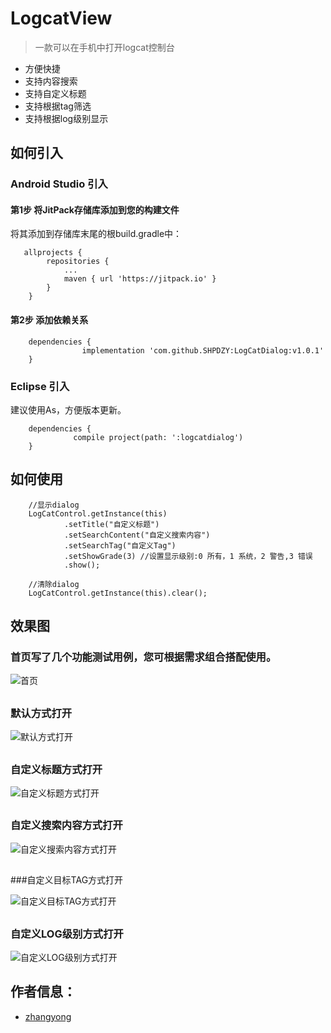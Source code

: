 

# LogcatView 
> 一款可以在手机中打开logcat控制台

- 方便快捷
- 支持内容搜索
- 支持自定义标题
- 支持根据tag筛选
- 支持根据log级别显示

## 如何引入

### Android Studio 引入

#### 第1步 将JitPack存储库添加到您的构建文件  
将其添加到存储库末尾的根build.gradle中：

       allprojects {
            repositories {
                ...
                maven { url 'https://jitpack.io' }
            }
        }
        
#### 第2步 添加依赖关系
    
        dependencies {
        	        implementation 'com.github.SHPDZY:LogCatDialog:v1.0.1'
        }
        	
        	
### Eclipse 引入
建议使用As，方便版本更新。

        dependencies {
                  compile project(path: ':logcatdialog')
        }
    

## 如何使用
        
        //显示dialog
        LogCatControl.getInstance(this)
                .setTitle("自定义标题")
                .setSearchContent("自定义搜索内容")
                .setSearchTag("自定义Tag")
                .setShowGrade(3) //设置显示级别:0 所有，1 系统，2 警告,3 错误
                .show();
                
        //清除dialog
        LogCatControl.getInstance(this).clear();

## 效果图

### 首页写了几个功能测试用例，您可根据需求组合搭配使用。

![首页](http://blog.9aiplay.com/zb_users/upload/2018/06/20180622135955152964719564867.png)

##

### 默认方式打开

![默认方式打开](http://blog.9aiplay.com/zb_users/upload/2018/06/20180622140009152964720960527.png)

##


### 自定义标题方式打开

![自定义标题方式打开](http://blog.9aiplay.com/zb_users/upload/2018/06/20180622135958152964719853179.png)

##

### 自定义搜索内容方式打开

![自定义搜索内容方式打开](http://blog.9aiplay.com/zb_users/upload/2018/06/20180622140004152964720426154.png)

##

###自定义目标TAG方式打开

![自定义目标TAG方式打开](http://blog.9aiplay.com/zb_users/upload/2018/06/20180622140001152964720177860.png)

##
### 自定义LOG级别方式打开

![自定义LOG级别方式打开](http://blog.9aiplay.com/zb_users/upload/2018/06/20180622140007152964720766879.png)



## 作者信息：

* [zhangyong](http://9aiplay.com)

